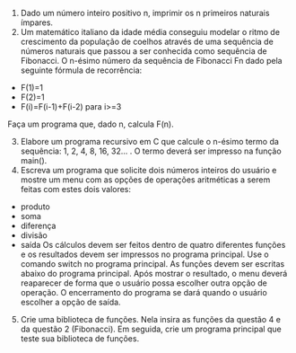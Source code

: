 1. Dado um número inteiro positivo n, imprimir os n primeiros naturais ímpares.
2. Um matemático italiano da idade média conseguiu modelar o ritmo de crescimento da população de coelhos através de uma sequência de números naturais que passou a ser conhecida como sequência de Fibonacci. O n-ésimo número da sequência de Fibonacci Fn dado pela seguinte fórmula de recorrência:

* F(1)=1
* F(2)=1
* F(i)=F(i-1)+F(i-2) para i>=3

Faça um programa que, dado n, calcula F(n).

3. Elabore um programa recursivo em C que calcule o n-ésimo termo da sequência: 1, 2, 4, 8, 16, 32... . O termo deverá ser impresso na função main().
4. Escreva um programa que solicite dois números inteiros do usuário e mostre um menu com as opções de operações aritméticas a serem feitas com estes dois valores:
- produto
- soma
- diferença
- divisão
- saída
Os cálculos devem ser feitos dentro de quatro diferentes funções e os resultados devem ser impressos no programa principal. Use o comando switch no programa principal. As funções devem ser escritas abaixo do programa principal. Após mostrar o resultado, o menu deverá reaparecer de forma que o usuário possa escolher outra opção de operação. O encerramento do programa se dará quando o usuário escolher a opção de saída.
5. Crie uma biblioteca de funções. Nela insira as funções da questão 4 e da questão 2 (Fibonacci). Em seguida, crie um programa principal que teste sua biblioteca de funções.
